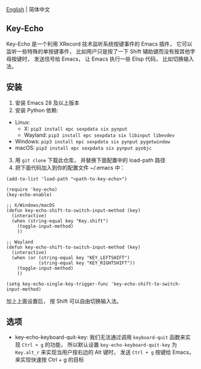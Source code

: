 [English](./README.md) | 简体中文

## Key-Echo
Key-Echo 是一个利用 XRecord 技术监听系统按键事件的 Emacs 插件， 它可以监听一些特殊的单按键事件， 比如用户只是按了一下 Shift 辅助键而没有按其他字母按键时， 发送信号给 Emacs， 让 Emacs 执行一些 Elisp 代码， 比如切换输入法。

## 安装
1. 安装 Emacs 28 及以上版本
2. 安装 Python 依赖:
 - Linux:
   - X: `pip3 install epc sexpdata six pynput`
   - Wayland: `pip3 install epc sexpdata six libinput libevdev`
 - Windows: `pip3 install epc sexpdata six pynput pygetwindow`
 - macOS: `pip3 install epc sexpdata six pynput pyobjc`
3. 用 `git clone` 下载此仓库， 并替换下面配置中的 load-path 路径
4. 把下面代码加入到你的配置文件 ~/.emacs 中：

```elisp
(add-to-list 'load-path "<path-to-key-echo>")

(require 'key-echo)
(key-echo-enable)

;; X/Windows/macOS
(defun key-echo-shift-to-switch-input-method (key)
  (interactive)
  (when (string-equal key "Key.shift")
    (toggle-input-method)
    ))

;; Wayland
(defun key-echo-shift-to-switch-input-method (key)
  (interactive)
  (when (or (string-equal key "KEY_LEFTSHIFT")
            (string-equal key "KEY_RIGHTSHIFT"))
    (toggle-input-method)
    ))

(setq key-echo-single-key-trigger-func 'key-echo-shift-to-switch-input-method)
```

加上上面设置后， 按 Shift 可以自由切换输入法。

## 选项
* key-echo-keyboard-quit-key: 我们无法通过调用 `keyboard-quit` 函数来实现 `Ctrl + g` 的功能， 所以默认设置 `key-echo-keyboard-quit-key` 为 `Key.alt_r` 来实现当用户按右边的 Alt 键时， 发送 `Ctrl + g` 按键给 Emacs， 来实现快速按 Ctrl + g 的目标
